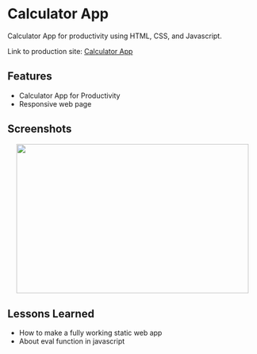 
# Calculator App

Calculator App for productivity using HTML, CSS, and Javascript.

Link to production site: [Calculator App](https://immortals430.github.io/Calculator-App/)


## Features

- Calculator App for Productivity
- Responsive web page


## Screenshots

<p align="center">
<img src="https://github.com/user-attachments/assets/9d989a8a-f202-4bad-9e37-396a1793e86b" width="468" height="300" />
</p>



## Lessons Learned


- How to make a fully working static web app
- About eval function in javascript
  
